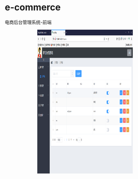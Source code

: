 # e-commerce
电商后台管理系统-前端
<div align=center><img src="https://github.com/Brighteststars/e-commerce/blob/master/images/1.png" width="300" height="450" /></div>
